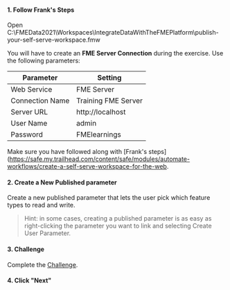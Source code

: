 <head><base target="_blank"> </head>

#### 1. Follow Frank's Steps
Open C:\FMEData2021\Workspaces\IntegrateDataWithTheFMEPlatform\publish-your-self-serve-workspace.fmw

You will have to create an **FME Server Connection** during the exercise. Use the following parameters:  

| Parameter | Setting |
| -- | -- |
Web Service | FME Server
Connection Name | Training FME Server
Server URL | http://localhost
User Name | admin
Password | FMElearnings

Make sure you have followed along with [Frank's steps](https://safe.my.trailhead.com/content/safe/modules/automate-workflows/create-a-self-serve-workspace-for-the-web.

#### 2. Create a New Published parameter
Create a new published parameter that lets the user pick which feature types to read and write.
>Hint: in some cases, creating a published parameter is as easy as right-clicking the parameter you want to link and selecting Create User Parameter.

#### 3. Challenge
Complete the [Challenge](https://safe.my.trailhead.com/content/safe/modules/automate-workflows/create-a-self-serve-workspace-for-the-web#challenge).

#### 4. Click "Next"
